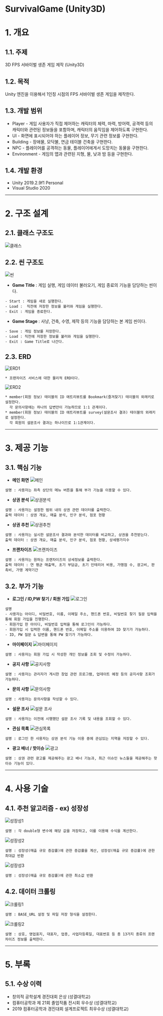 SurvivalGame (Unity3D)
======================

# 1. 개요
## 1.1. 주제
3D FPS 서바이벌 생존 게임 제작 (Unity3D)

## 1.2. 목적
Unity 엔진을 이용해서 1인칭 시점의 FPS 서바이벌 생존 게임을 제작한다.

## 1.3. 개발 범위
* Player - 게임 사용자가 직접 제어하는 캐릭터의 체력, 마력, 방어력, 공격력 등의 캐릭터와 관련된 정보들을 포함하며, 캐릭터의 움직임을 제어하도록 구현한다.
* UI - 화면에 표시되어야 하는 플레이어 정보, 무기 관련 정보를 구현한다.
* Building - 장애물, 모닥불, 연금 테이블 건축을 구현한다.
* NPC - 플레이어를 공격하는 동물, 플레이어에게서 도망치는 동물을 구현한다.
* Environment - 게임의 맵과 관련된 지형, 물, 낮과 밤 등을 구현한다.

## 1.4. 개발 환경
* Unity 2019.2.9f1 Personal
* Visual Studio 2020

****
# 2. 구조 설계
## 2.1. 클래스 구조도
![클래스](https://github.com/Jeongwonseok/Portfolio_JWS/blob/master/image/FPS/클래스.png)

## 2.2. 씬 구조도
![씬](https://github.com/Jeongwonseok/Portfolio_JWS/blob/master/image/FPS/씬.png)
* **Game Title** : 게임 실행, 게임 데이터 불러오기, 게임 종료의 기능을 담당하는 씬이다.
```
- Start : 게임을 새로 실행한다.
- Load :  직전에 저장한 정보를 불러와 게임을 실행한다.
- Exit : 게임을 종료한다.
```

* **Game Stage** : 사냥, 건축, 수영, 제작 등의 기능을 담당하는 본 게임 씬이다.
```
- Save : 게임 정보를 저장한다.
- Load : 직전에 저장한 정보를 불러와 게임을 실행한다.
- Exit : Game Title로 나간다.
```

## 2.3. ERD
![ERD1](https://github.com/Jeongwonseok/Portfolio_JWS/blob/master/image/ERD1.png)
```
* 프랜차이즈 서비스에 대한 물리적 ERD이다.
```

![ERD2](https://github.com/Jeongwonseok/Portfolio_JWS/blob/master/image/ERD2.png)
```
* member(회원 정보) 테이블의 ID 애트리뷰트를 Bookmark(즐겨찾기) 테이블의 외래키로 설정한다.
  각 문의사항에는 하나의 답변만이 가능하므로 1:1 관계이다.
* member(회원 정보) 테이블의 ID 애트리뷰트를 survey(설문조사 결과) 테이블의 외래키로 설정한다.
  각 회원의 설문조사 결과는 하나이므로 1:1관계이다.
```

****
# 3. 제공 기능
## 3.1. 핵심 기능
* **메인 화면**
![메인](https://github.com/Jeongwonseok/Portfolio_JWS/blob/master/image/메인.png)
```
설명 : 사용자는 좌측 상단의 메뉴 버튼을 통해 부가 기능을 이용할 수 있다.
```

* **상권 분석**
![상권분석](https://github.com/Jeongwonseok/Portfolio_JWS/blob/master/image/분석.png)
```
설명 : 사용자는 설정한 범위 내의 상권 관련 데이터를 출력한다.
출력 데이터 : 상권 개요, 매출 분석, 인구 분석, 점포 현황
```

* **상권 추천**
![상권추천](https://github.com/Jeongwonseok/Portfolio_JWS/blob/master/image/추천.png)
```
설명 : 사용자는 실시한 설문조사 결과와 분석한 데이터를 비교하고, 상권을 추천받는다.
출력 데이터 : 상권 개요, 매출 분석, 인구 분석, 점포 현황, 상세평가지수
```

* **프랜차이즈**
![프랜차이즈](https://github.com/Jeongwonseok/Portfolio_JWS/blob/master/image/프랜차이즈.png)
```
설명 : 사용자는 원하는 프랜차이즈의 상세정보를 출력한다.
출력 데이터 : 연 평균 매출액, 초기 부담금, 초기 인테리어 비용, 가맹점 수, 광고비, 판촉비, 가맹 계약기간
```

## 3.2. 부가 기능
* **로그인 / ID,PW 찾기 / 회원 가입**
![로그인](https://github.com/Jeongwonseok/Portfolio_JWS/blob/master/image/로그인.png)
```
설명
- 사용자는 아이디, 비밀번호, 이름, 이메일 주소, 핸드폰 번호, 비밀번호 찾기 질문 입력을 통해 회원 가입을 진행한다.
- 회원가입 한 아이디, 비밀번호 입력을 통해 로그인이 가능하다.
- 회원가입 시 입력한 이름, 핸드폰 번호, 이메일 주소를 이용하여 ID 찾기가 가능하다.
- ID, PW 질문 & 답변을 통해 PW 찾기가 가능하다.
```

* **마이페이지**
![마이페이지](https://github.com/Jeongwonseok/Portfolio_JWS/blob/master/image/마이페이지.png)
```
설명 : 사용자는 회원 가입 시 작성한 개인 정보를 조회 및 수정이 가능하다.
```

* **공지 사항**
![공지사항](https://github.com/Jeongwonseok/Portfolio_JWS/blob/master/image/공지.png)
```
설명 : 사용자는 관리자가 게시한 창업 관련 프로그램, 업데이트 예정 등의 공지사항 조회가 가능하다.
```

* **문의 사항**
![문의사항](https://github.com/Jeongwonseok/Portfolio_JWS/blob/master/image/문의.png)
```
설명 : 사용자는 문의사항을 작성할 수 있다.
```

* **설문 조사**
![설문 조사](https://github.com/Jeongwonseok/Portfolio_JWS/blob/master/image/기록.png)
```
설명 : 사용자는 이전에 시행했던 설문 조사 기록 및 내용을 조회할 수 있다.
```

* **관심 목록**
![관심목록](https://github.com/Jeongwonseok/Portfolio_JWS/blob/master/image/관심목록.png)
```
설명 : 로그인 한 사용자는 상권 분석 기능 이용 중에 관심있는 지역을 저장할 수 있다.
```

* **광고 배너 / 핫이슈**
![광고](https://github.com/Jeongwonseok/Portfolio_JWS/blob/master/image/광고.png)
```
설명 : 상권 관련 광고를 제공해주는 광고 배너 기능과, 최근 이슈인 뉴스들을 제공해주는 핫이슈 기능이 있다.
```

****
# 4. 사용 기술
## 4.1. 추천 알고리즘 - ex) 성장성
![성장성1](https://github.com/Jeongwonseok/Portfolio_JWS/blob/master/image/성장성1.png)
```
설명 : 각 double형 변수에 해당 값을 저장하고, 이를 이용해 수식을 계산한다.
```
![성장성2](https://github.com/Jeongwonseok/Portfolio_JWS/blob/master/image/성장성2.png)
```
설명 : 성장성(매출 규모 증감률)에 관한 증감률을 계산, 성장성(매출 규모 증감률)에 관한 최대값 반환
```
![성장성3](https://github.com/Jeongwonseok/Portfolio_JWS/blob/master/image/성장성3.png)
```
설명 : 성장성(매출 규모 증감률)에 관한 최소값 반환
```

## 4.2. 데이터 크롤링
![크롤링1](https://github.com/Jeongwonseok/Portfolio_JWS/blob/master/image/크롤링1.png)
```
설명 : BASE_URL 설정 및 파일 저장 형식을 설정한다.
```
![크롤링2](https://github.com/Jeongwonseok/Portfolio_JWS/blob/master/image/크롤링2.png)
```
설명 : 상호, 영업표지, 대표자, 업종, 사업자등록일, 대표번호 등 총 13가지 종류의 프랜차이즈 정보를 출력한다.
```

****
# 5. 부록
## 5.1. 수상 이력
* 창의적 공학설계 경진대회 은상 (성결대학교)
* 컴퓨터공학과 제 21회 졸업작품 전시회 우수상 (성결대학교)
* 2019 컴퓨터공학과 경진대회 설계프로젝트 최우수상 (성결대학교)
